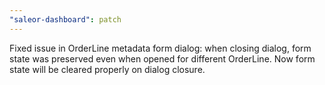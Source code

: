 ```yaml
---
"saleor-dashboard": patch
---
```


Fixed issue in OrderLine metadata form dialog: when closing dialog, form state was preserved even when opened for different OrderLine.
Now form state will be cleared properly on dialog closure.
